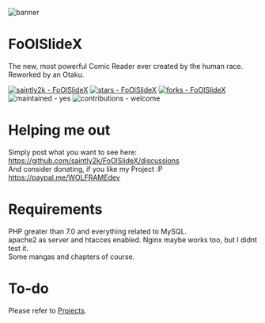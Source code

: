 ![banner](https://github.com/saintly2k/FoOlSlideX/blob/main/assets/images/banner.png?raw=true)
# FoOlSlideX
The new, most powerful Comic Reader ever created by the human race. Reworked by an Otaku.

[![saintly2k - FoOlSlideX](https://img.shields.io/static/v1?label=saintly2k&message=FoOlSlideX&color=blue&logo=github)](https://github.com/saintly2k/FoOlSlideX)
[![stars - FoOlSlideX](https://img.shields.io/github/stars/saintly2k/FoOlSlideX?style=social)](https://github.com/saintly2k/FoOlSlideX)
[![forks - FoOlSlideX](https://img.shields.io/github/forks/saintly2k/FoOlSlideX?style=social)](https://github.com/saintly2k/FoOlSlideX)
![maintained - yes](https://img.shields.io/badge/maintained-yes-blue)
![contributions - welcome](https://img.shields.io/badge/contributions-welcome-blue)

# Helping me out
Simply post what you want to see here: https://github.com/saintly2k/FoOlSlideX/discussions<br>
And consider donating, if you like my Project :P https://paypal.me/WOLFRAMEdev

# Requirements
PHP greater than 7.0 and everything related to MySQL.<br>
apache2 as server and htacces enabled. Nginx maybe works too, but I didnt test it.<br>
Some mangas and chapters of course.

# To-do
Please refer to [Projects](https://github.com/saintly2k/FoOlSlideX/projects).
